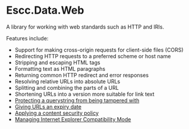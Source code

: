 Escc.Data.Web
=============

A library for working with web standards such as HTTP and IRIs.

Features include:

* Support for making cross-origin requests for client-side files (CORS)
* Redirecting HTTP requests to a preferred scheme or host name
* Stripping and escaping HTML tags
* Formatting text as HTML paragraphs
* Returning common HTTP redirect and error responses
* Resolving relative URLs into absolute URLs
* Splitting and combining the parts of a URL
* Shortening URLs into a version more suitable for link text
* [Protecting a querystring from being tampered with](ProtectedQueryString.md)
* [Giving URLs an expiry date](ExpireURLs.md)
* [Applying a content security policy](ContentSecurityPolicy.md)
* [Managing Internet Explorer Compatibility Mode](InternetExplorerCompatibilityMode.md)